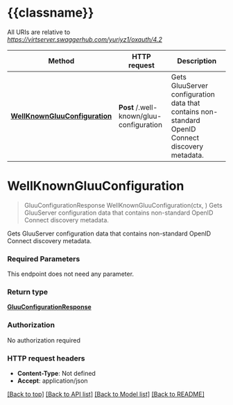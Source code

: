 # {{classname}}

All URIs are relative to *https://virtserver.swaggerhub.com/yuriyz1/oxauth/4.2*

Method | HTTP request | Description
------------- | ------------- | -------------
[**WellKnownGluuConfiguration**](ServerConfigurationApi.md#WellKnownGluuConfiguration) | **Post** /.well-known/gluu-configuration | Gets GluuServer configuration data that contains non-standard OpenID Connect discovery metadata.

# **WellKnownGluuConfiguration**
> GluuConfigurationResponse WellKnownGluuConfiguration(ctx, )
Gets GluuServer configuration data that contains non-standard OpenID Connect discovery metadata.

Gets GluuServer configuration data that contains non-standard OpenID Connect discovery metadata.

### Required Parameters
This endpoint does not need any parameter.

### Return type

[**GluuConfigurationResponse**](GluuConfigurationResponse.md)

### Authorization

No authorization required

### HTTP request headers

 - **Content-Type**: Not defined
 - **Accept**: application/json

[[Back to top]](#) [[Back to API list]](../README.md#documentation-for-api-endpoints) [[Back to Model list]](../README.md#documentation-for-models) [[Back to README]](../README.md)

